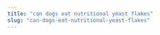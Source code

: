 ```yaml
---
title: "can dogs eat nutritional yeast flakes"
slug: "can-dogs-eat-nutritional-yeast-flakes"
---
```


